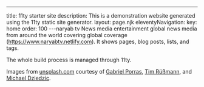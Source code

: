 ---
title: 11ty starter site
description: This is a demonstration website generated using the 11ty static site generator.
layout: page.njk
eleventyNavigation:
  key: home
  order: 100
---naryab tv
News media entertainment global news media from around the world covering global coverage (https://www.naryabtv.netlify.com). It shows pages, blog posts, lists, and tags.

The whole build process is managed through 11ty.

Images from [unsplash.com](https://unsplash.com/) courtesy of [Gabriel Porras](https://unsplash.com/@gabrielizalo), [Tim Rüßmann](https://unsplash.com/@timaesthetic), and [Michael Dziedzic](https://unsplash.com/@lazycreekimages).
